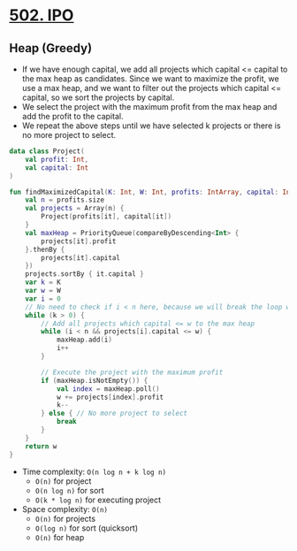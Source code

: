 # [502. IPO](https://leetcode.com/problems/ipo/description/)

## Heap (Greedy)

- If we have enough capital, we add all projects which capital <= capital to the max heap as candidates. Since we want to maximize the profit, we use a max heap, and we want to filter out the projects which capital <= capital, so we sort the projects by capital.
- We select the project with the maximum profit from the max heap and add the profit to the capital.
- We repeat the above steps until we have selected k projects or there is no more project to select.

```kotlin
data class Project(
    val profit: Int,
    val capital: Int
)

fun findMaximizedCapital(K: Int, W: Int, profits: IntArray, capital: IntArray): Int {
    val n = profits.size
    val projects = Array(n) {
        Project(profits[it], capital[it])
    }
    val maxHeap = PriorityQueue(compareByDescending<Int> {
        projects[it].profit
    }.thenBy {
        projects[it].capital
    })
    projects.sortBy { it.capital }
    var k = K
    var w = W
    var i = 0
    // No need to check if i < n here, because we will break the loop when there is no more project to select
    while (k > 0) {
        // Add all projects which capital <= w to the max heap
        while (i < n && projects[i].capital <= w) {
            maxHeap.add(i)
            i++
        }

        // Execute the project with the maximum profit
        if (maxHeap.isNotEmpty()) {
            val index = maxHeap.poll()
            w += projects[index].profit
            k--
        } else { // No more project to select
            break
        }
    }
    return w
}
```

- Time complexity: `O(n log n + k log n)`
  - `O(n)` for project
  - `O(n log n)` for sort
  - `O(k * log n)` for executing project
- Space complexity: `O(n)`
  - `O(n)` for projects
  - `O(log n)` for sort (quicksort)
  - `O(n)` for heap
